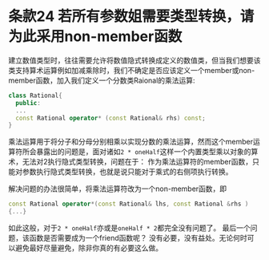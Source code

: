 # 条款24 若所有参数姐需要类型转换，请为此采用non-member函数

建立数值类型时，往往需要允许将数值隐式转换成定义的数值类，但当我们想要该类支持算术运算例如加减乘除时，我们不确定是否应该定义一个member或non-member函数，加入我们定义一个分数类Raional的乘法运算:

```cpp
class Rational{
  public:
  ...
  const Rational operator* (const Rational& rhs) const;
}
```

乘法运算用于将分子和分母分别相乘以实现分数的乘法运算，然而这个member运算符所会暴露出的问题是，面对诸如`2 * oneHalf`这样一个内置类型乘以对象的算术，无法对2执行隐式类型转换，问题在于：
作为乘法运算符的member函数，只能对参数执行隐式类型转换，也就是说只能对于乘式的右侧项执行转换。

解决问题的办法很简单，将乘法运算符改为一个non-member函数，即

```cpp
const Rational operator*(const Rational& lhs, const Rational &rhs )
{...}
```

如此这般，对于`2 * oneHalf`亦或是`oneHalf * 2`都完全没有问题了。
最后一个问题，该函数是否需要成为一个friend函数呢？
没有必要，没有益处。无论何时可以避免最好尽量避免，除非你真的有必要这么做。
